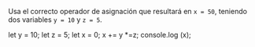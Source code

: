 Usa el correcto operador de asignación que resultará en ``x = 50``, teniendo dos variables ``y = 10`` y ``z = 5``.

let y = 10;
let z = 5;
let x = 0;
x += y *=z;
console.log (x);